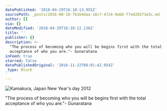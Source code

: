 ```yaml
---
datePublished: '2018-04-29T16:18:13.955Z'
sourcePath: _posts/2016-08-18-7b164daa-18c7-4724-9a66-f7ed26573e5c.md
author: []
via: {}
dateModified: '2018-04-29T16:18:12.136Z'
title: ''
publisher: {}
description: >-
  "The process of becoming who you will be begins first with the total
  acceptance of who you are."- Gunaratana
inFeed: true
starred: false
datePublishedOriginal: '2016-11-22T08:01:42.954Z'
_type: Blurb

---
```

![Kamakura, Japan New Year's day 2012](https://the-grid-user-content.s3-us-west-2.amazonaws.com/ac6ed05d-4696-4338-b1bb-6499d5f164aa.jpg)

"The process of becoming who you will be begins first with the total acceptance of who you are."- Gunaratana